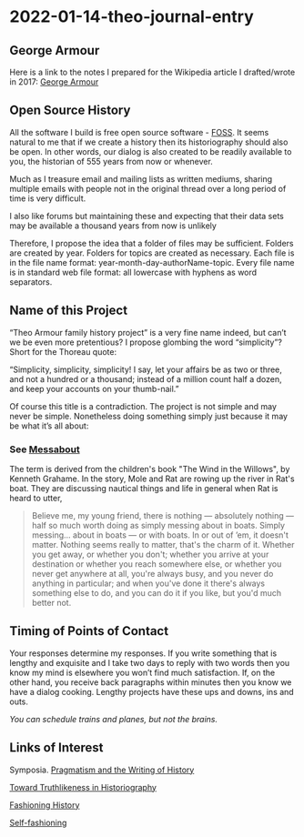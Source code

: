 # 2022-01-14-theo-journal-entry

## George Armour
Here is a link to the notes I prepared for the Wikipedia article I drafted/wrote in 2017: [George Armour]( https://docs.google.com/document/d/1TmUhw7slRxGNTpdTVbxc9zANUt7GAthm8acQ3573enI/edit?usp=sharing)

## Open Source History
All the software I build is free open source software - [FOSS]( https://en.wikipedia.org/wiki/Free_and_open-source_software ). It seems natural to me that if we create a history then its historiography should also be open. In other words, our dialog is also created to be readily available to you, the historian of 555 years from now or whenever.

Much as I treasure email and mailing lists as written mediums, sharing multiple emails with people not in the original thread over a long period of time is very difficult.

I also like forums but maintaining these and expecting that their data sets may be available a thousand years from now is unlikely

Therefore, I propose the idea that a folder of files may be sufficient. Folders are created by year. Folders for topics are created as necessary. Each file is in the file name format: year-month-day-authorName-topic. Every file name is in standard web file format: all lowercase with hyphens as word separators.

## Name of this Project
“Theo Armour family history project” is a very fine name indeed, but can’t we be even more pretentious? I propose glombing the word “simplicity”? Short for the Thoreau quote:

“Simplicity, simplicity, simplicity! I say, let your affairs be as two or three, and not a hundred or a thousand; instead of a million count half a dozen, and keep your accounts on your thumb-nail.”

Of course this title is a contradiction. The project is not simple and may never be simple. Nonetheless doing something simply just because it may be what it’s all about:

###  See [Messabout]( https://en.wikipedia.org/wiki/Messabout )

The term is derived from the children's book "The Wind in the Willows", by Kenneth Grahame. In the story, Mole and Rat are rowing up the river in Rat's boat. They are discussing nautical things and life in general when Rat is heard to utter,

>Believe me, my young friend, there is nothing — absolutely nothing — half so much worth doing as simply messing about in boats. Simply messing... about in boats — or with boats. In or out of ’em, it doesn't matter. Nothing seems really to matter, that's the charm of it. Whether you get away, or whether you don't; whether you arrive at your destination or whether you reach somewhere else, or whether you never get anywhere at all, you're always busy, and you never do anything in particular; and when you've done it there's always something else to do, and you can do it if you like, but you'd much better not.

## Timing of Points of Contact

Your responses determine my responses. If you write something that is lengthy and exquisite and I take two days to reply with two words then you know my mind is elsewhere you won’t find much satisfaction. If, on the other hand, you receive back paragraphs within minutes then you know we have a dialog cooking. Lengthy projects have these ups and downs, ins and outs.

_You can schedule trains and planes, but not the brains._

## Links of Interest
Symposia. [Pragmatism and the Writing of History]( https://journals.openedition.org/ejpap/623 )

[Toward Truthlikeness in Historiography]( https://journals.openedition.org/ejpap/643 )

[Fashioning History]( https://link.springer.com/book/10.1057/9780230617209 )

[Self-fashioning]( https://literariness.org/2016/10/18/the-concept-of-self-fashioning-by-stephen-greenblatt/ "this is so cool!" )



